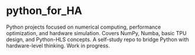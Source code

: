 # python_for_HA
Python projects focused on numerical computing, performance optimization, and hardware simulation. Covers NumPy, Numba, basic TPU design, and Python-HLS concepts. A self-study repo to bridge Python with hardware-level thinking. Work in progress.
